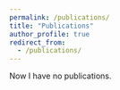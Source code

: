 ```yaml
---
permalink: /publications/
title: "Publications"
author_profile: true
redirect_from: 
  - /publications/
---
```


Now I have no publications.
